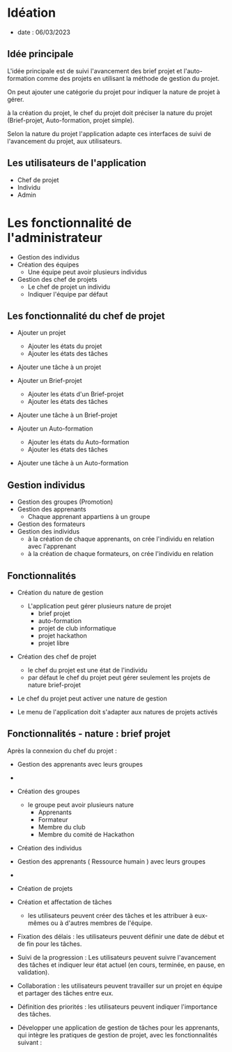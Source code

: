# Idéation
- date : 06/03/2023

## Idée principale 

L'idée principale est de suivi l'avancement des brief projet et l'auto-formation comme des projets en utilisant la méthode de gestion du projet.

On peut ajouter une catégorie du projet pour indiquer la nature de projet à gérer.

à la création du projet, le chef du projet doit préciser la nature du projet (Brief-projet, Auto-formation, projet simple).

Selon la nature du projet l'application adapte ces interfaces de suivi de l'avancement du projet, aux utilisateurs.

## Les utilisateurs de l'application 

- Chef de projet 
- Individu
- Admin


# Les fonctionnalité de l'administrateur

- Gestion des individus
- Création des équipes
  - Une équipe peut avoir plusieurs individus
- Gestion des chef de projets
  - Le chef de projet un individu
  - Indiquer l'équipe par défaut

  
## Les fonctionnalité du chef de projet 

- Ajouter un projet 
  - Ajouter les états du projet
  - Ajouter les états des tâches 
- Ajouter une tâche à un projet

- Ajouter un Brief-projet
  - Ajouter les états d'un Brief-projet
  - Ajouter les états des tâches  
- Ajouter une tâche à un Brief-projet

- Ajouter un Auto-formation
  - Ajouter les états du Auto-formation
  - Ajouter les états des tâches 
- Ajouter une tâche à un Auto-formation




## Gestion individus 

- Gestion des groupes (Promotion)
- Gestion des apprenants
  - Chaque apprenant appartiens à un groupe
- Gestion des formateurs
- Gestion des individus 
  - à la création de chaque apprenants, on crée l'individu en relation avec l'apprenant
  - à la création de chaque formateurs, on crée l'individu en relation

## Fonctionnalités 

- Création du nature de gestion 
  - L'application peut gérer plusieurs nature de projet 
    - brief projet 
    - auto-formation
    - projet de club informatique
    - projet hackathon
    - projet libre

- Création des chef de projet 
  - le chef du projet est une état de l'individu
  - par défaut le chef du projet peut gérer seulement les projets de nature brief-projet

- Le chef du projet peut activer une nature de gestion

- Le menu de l'application doit s'adapter aux natures de projets activés 


## Fonctionnalités - nature : brief projet

Après la connexion du chef du projet : 
- Gestion des apprenants avec leurs groupes




- 

- Création des groupes 
  - le groupe peut avoir plusieurs nature 
    - Apprenants
    - Formateur
    - Membre du club
    - Membre du comité de Hackathon
  
- Création des individus 

- Gestion des apprenants ( Ressource humain ) avec leurs groupes
- 

-  Création de projets
-  Création et affectation de tâches
   -  les utilisateurs peuvent créer des tâches et les attribuer à eux-mêmes ou à d'autres membres de l'équipe.
  - Fixation des délais : les utilisateurs peuvent définir une date de début  et de fin pour les tâches. 
  - Suivi de la progression : Les utilisateurs peuvent suivre l'avancement des tâches et indiquer leur état actuel (en cours, terminée, en pause, en validation).
  - Collaboration : les utilisateurs peuvent travailler sur un projet en équipe et partager des tâches entre eux.
  - Définition des priorités : les utilisateurs peuvent indiquer l'importance des tâches.
  
 

 
- Développer une application de gestion de tâches pour les apprenants, qui intègre les pratiques de gestion de projet, avec les fonctionnalités suivant :










  
